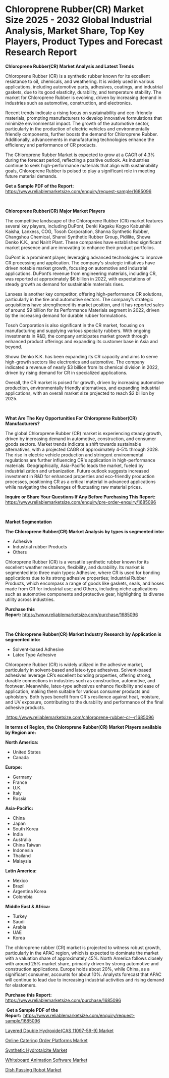 <p><h1>Chloroprene Rubber(CR) Market Size 2025 - 2032 Global Industrial Analysis, Market Share, Top Key Players, Product Types and Forecast Research Report</h1></p><p><strong>Chloroprene Rubber(CR) Market Analysis and Latest Trends</strong></p>
<p><p>Chloroprene Rubber (CR) is a synthetic rubber known for its excellent resistance to oil, chemicals, and weathering. It is widely used in various applications, including automotive parts, adhesives, coatings, and industrial gaskets, due to its good elasticity, durability, and temperature stability. The market for Chloroprene Rubber is evolving, driven by increasing demand in industries such as automotive, construction, and electronics. </p><p>Recent trends indicate a rising focus on sustainability and eco-friendly materials, prompting manufacturers to develop innovative formulations that minimize environmental impact. The growth of the automotive sector, particularly in the production of electric vehicles and environmentally friendly components, further boosts the demand for Chloroprene Rubber. Additionally, advancements in manufacturing technologies enhance the efficiency and performance of CR products. </p><p>The Chloroprene Rubber Market is expected to grow at a CAGR of 4.3% during the forecast period, reflecting a positive outlook. As industries continue to seek high-performance materials that align with sustainability goals, Chloroprene Rubber is poised to play a significant role in meeting future material demands.</p></p>
<p><strong>Get a Sample PDF of the Report:&nbsp;</strong> <a href="https://www.reliablemarketsize.com/enquiry/request-sample/1685096?utm_campaign=2008&utm_medium=2&utm_source=Github&utm_content=ia&utm_term=26032025&utm_id=chloroprene-rubbercr">https://www.reliablemarketsize.com/enquiry/request-sample/1685096</a></p>
<p>&nbsp;</p>
<p><strong>Chloroprene Rubber(CR) Major Market Players</strong></p>
<p><p>The competitive landscape of the Chloroprene Rubber (CR) market features several key players, including DuPont, Denki Kagaku Kogyo Kabushiki Kaisha, Lanxess, COG, Tosoh Corporation, Shanna Synthetic Rubber, Changshou Chemical, Shanxi Synthetic Rubber Group, Pidilite, Showa Denko K.K., and Nairit Plant. These companies have established significant market presence and are innovating to enhance their product portfolios.</p><p>DuPont is a prominent player, leveraging advanced technologies to improve CR processing and application. The company's strategic initiatives have driven notable market growth, focusing on automotive and industrial applications. DuPont’s revenue from engineering materials, including CR, was reported at approximately $6 billion in 2022, with expectations of steady growth as demand for sustainable materials rises.</p><p>Lanxess is another key competitor, offering high-performance CR solutions, particularly in the tire and automotive sectors. The company’s strategic acquisitions have strengthened its market position, and it has reported sales of around $9 billion for its Performance Materials segment in 2022, driven by the increasing demand for durable rubber formulations.</p><p>Tosoh Corporation is also significant in the CR market, focusing on manufacturing and supplying various specialty rubbers. With ongoing investments in R&D, the company anticipates market growth through enhanced product offerings and expanding its customer base in Asia and beyond.</p><p>Showa Denko K.K. has been expanding its CR capacity and aims to serve high-growth sectors like electronics and automotive. The company indicated a revenue of nearly $3 billion from its chemical division in 2022, driven by rising demand for CR in specialized applications.</p><p>Overall, the CR market is poised for growth, driven by increasing automotive production, environmentally friendly alternatives, and expanding industrial applications, with an overall market size projected to reach $2 billion by 2025.</p></p>
<p>&nbsp;</p>
<p><strong>What Are The Key Opportunities For Chloroprene Rubber(CR) Manufacturers?</strong></p>
<p><p>The global Chloroprene Rubber (CR) market is experiencing steady growth, driven by increasing demand in automotive, construction, and consumer goods sectors. Market trends indicate a shift towards sustainable alternatives, with a projected CAGR of approximately 4-5% through 2028. The rise in electric vehicle production and stringent environmental regulations are further influencing CR's application in high-performance materials. Geographically, Asia-Pacific leads the market, fueled by industrialization and urbanization. Future outlook suggests increased investment in R&D for enhanced properties and eco-friendly production processes, positioning CR as a critical material in advanced applications while navigating the challenges of fluctuating raw material prices.</p></p>
<p><strong>Inquire or Share Your Questions If Any Before Purchasing This Report:</strong> <a href="https://www.reliablemarketsize.com/enquiry/pre-order-enquiry/1685096?utm_campaign=2008&utm_medium=2&utm_source=Github&utm_content=ia&utm_term=26032025&utm_id=chloroprene-rubbercr">https://www.reliablemarketsize.com/enquiry/pre-order-enquiry/1685096</a></p>
<p>&nbsp;</p>
<p><strong>Market Segmentation</strong></p>
<p><strong>The Chloroprene Rubber(CR) Market Analysis by types is segmented into:</strong></p>
<p><ul><li>Adhesive</li><li>Industrial rubber Products</li><li>Others</li></ul></p>
<p><p>Chloroprene Rubber (CR) is a versatile synthetic rubber known for its excellent weather resistance, flexibility, and durability. Its market is segmented into three main types: Adhesive, where CR is used for bonding applications due to its strong adhesive properties; Industrial Rubber Products, which encompass a range of goods like gaskets, seals, and hoses made from CR for industrial use; and Others, including niche applications such as automotive components and protective gear, highlighting its diverse utility across industries.</p></p>
<p><strong>Purchase this Report:&nbsp;</strong><a href="https://www.reliablemarketsize.com/purchase/1685096?utm_campaign=2008&utm_medium=2&utm_source=Github&utm_content=ia&utm_term=26032025&utm_id=chloroprene-rubbercr">https://www.reliablemarketsize.com/purchase/1685096</a></p>
<p>&nbsp;</p>
<p><strong>The Chloroprene Rubber(CR) Market Industry Research by Application is segmented into:</strong></p>
<p><ul><li>Solvent-based Adhesive</li><li>Latex Type Adhesive</li></ul></p>
<p><p>Chloroprene Rubber (CR) is widely utilized in the adhesive market, particularly in solvent-based and latex-type adhesives. Solvent-based adhesives leverage CR’s excellent bonding properties, offering strong, durable connections in industries such as construction, automotive, and footwear. Meanwhile, latex-type adhesives enhance flexibility and ease of application, making them suitable for various consumer products and upholstery. Both types benefit from CR's resilience against heat, moisture, and UV exposure, contributing to the durability and performance of the final adhesive products.</p></p>
<p><a href="https://www.reliablemarketsize.com/chloroprene-rubber-cr--r1685096?utm_campaign=2008&utm_medium=2&utm_source=Github&utm_content=ia&utm_term=26032025&utm_id=chloroprene-rubbercr">&nbsp;https://www.reliablemarketsize.com/chloroprene-rubber-cr--r1685096</a></p>
<p><strong>In terms of Region, the Chloroprene Rubber(CR) Market Players available by Region are:</strong></p>
<p>
    <p> <strong> North America: </strong>
        <ul>
            <li>United States</li>
            <li>Canada</li>
        </ul>
        </p> 
    <p> <strong> Europe: </strong>
        <ul>
            <li>Germany</li>
            <li>France</li>
            <li>U.K.</li>
            <li>Italy</li>
            <li>Russia</li>
        </ul>
        </p> 
    <p> <strong> Asia-Pacific: </strong>
        <ul>
            <li>China</li>
            <li>Japan</li>
            <li>South Korea</li>
            <li>India</li>
            <li>Australia</li>
            <li>China Taiwan</li>
            <li>Indonesia</li>
            <li>Thailand</li>
            <li>Malaysia</li>
        </ul>
        </p> 
    <p> <strong> Latin America: </strong>
        <ul>
            <li>Mexico</li>
            <li>Brazil</li>
            <li>Argentina Korea</li>
            <li>Colombia</li>
        </ul>
        </p> 
    <p> <strong> Middle East & Africa: </strong>
        <ul>
            <li>Turkey</li>
            <li>Saudi</li>
            <li>Arabia</li>
            <li>UAE</li>
            <li>Korea</li>
        </ul>
    </p>
    </p>
<p><p>The chloroprene rubber (CR) market is projected to witness robust growth, particularly in the APAC region, which is expected to dominate the market with a valuation share of approximately 45%. North America follows closely with around 25% market share, primarily driven by strong automotive and construction applications. Europe holds about 20%, while China, as a significant consumer, accounts for about 10%. Analysts forecast that APAC will continue to lead due to increasing industrial activities and rising demand for elastomers.</p></p>
<p><strong>Purchase this Report: </strong><a href="https://www.reliablemarketsize.com/purchase/1685096?utm_campaign=2008&utm_medium=2&utm_source=Github&utm_content=ia&utm_term=26032025&utm_id=chloroprene-rubbercr">https://www.reliablemarketsize.com/purchase/1685096</a></p>
<p>&nbsp;<strong>Get a Sample PDF of the Report:&nbsp;&nbsp;</strong><a href="https://www.reliablemarketsize.com/enquiry/request-sample/1685096?utm_campaign=2008&utm_medium=2&utm_source=Github&utm_content=ia&utm_term=26032025&utm_id=chloroprene-rubbercr">https://www.reliablemarketsize.com/enquiry/request-sample/1685096</a></p>
<p><strong></strong></p>
<p><p><a href="https://github.com/tyreinhssan/Market-Research-Report-List-1/blob/main/layered-double-hydroxidecas-11097-59-9-market.md?utm_campaign=2008&utm_medium=2&utm_source=Github&utm_content=ia&utm_term=26032025&utm_id=chloroprene-rubbercr">Layered Double Hydroxide(CAS 11097-59-9) Market</a></p><p><a href="https://github.com/ftnlewins/Market-Research-Report-List-1/blob/main/online-catering-order-platforms-market.md?utm_campaign=2008&utm_medium=2&utm_source=Github&utm_content=ia&utm_term=26032025&utm_id=chloroprene-rubbercr">Online Catering Order Platforms Market</a></p><p><a href="https://github.com/barlevsebako/Market-Research-Report-List-1/blob/main/synthetic-hydrotalcite-market.md?utm_campaign=2008&utm_medium=2&utm_source=Github&utm_content=ia&utm_term=26032025&utm_id=chloroprene-rubbercr">Synthetic Hydrotalcite Market</a></p><p><a href="https://github.com/hiwatchucuy/Market-Research-Report-List-1/blob/main/whiteboard-animation-software-market.md?utm_campaign=2008&utm_medium=2&utm_source=Github&utm_content=ia&utm_term=26032025&utm_id=chloroprene-rubbercr">Whiteboard Animation Software Market</a></p><p><a href="https://github.com/idranalexie/Market-Research-Report-List-1/blob/main/dish-passing-robot-market.md?utm_campaign=2008&utm_medium=2&utm_source=Github&utm_content=ia&utm_term=26032025&utm_id=chloroprene-rubbercr">Dish Passing Robot Market</a></p></p>